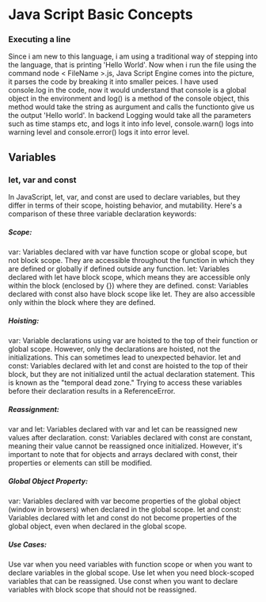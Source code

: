 # Java Script Basic Concepts

### Executing a line

Since i am new to this language, i am using a traditional way of stepping into the language, that is printing 'Hello World'. Now when i run the file using the command node < FileName >.js, Java Script Engine comes into the picture, it parses the code by breaking it into smaller peices. I have used console.log in the code, now it would understand that console is a global object in the environment and log() is a method of the console object, this method would take the string as aurgument and calls the functionto give us the output 'Hello world'. In backend Logging would take all the parameters such as time stamps etc, and logs it into info level, console.warn() logs into warning level and console.error() logs it into error level.

## Variables

### let, var and const

In JavaScript, let, var, and const are used to declare variables, but they differ in terms of their scope, hoisting behavior, and mutability. Here's a comparison of these three variable declaration keywords:

##### Scope:

var: Variables declared with var have function scope or global scope, but not block scope. They are accessible throughout the function in which they are defined or globally if defined outside any function.
let: Variables declared with let have block scope, which means they are accessible only within the block (enclosed by {}) where they are defined.
const: Variables declared with const also have block scope like let. They are also accessible only within the block where they are defined.

##### Hoisting:

var: Variable declarations using var are hoisted to the top of their function or global scope. However, only the declarations are hoisted, not the initializations. This can sometimes lead to unexpected behavior.
let and const: Variables declared with let and const are hoisted to the top of their block, but they are not initialized until the actual declaration statement. This is known as the "temporal dead zone." Trying to access these variables before their declaration results in a ReferenceError.

##### Reassignment:

var and let: Variables declared with var and let can be reassigned new values after declaration.
const: Variables declared with const are constant, meaning their value cannot be reassigned once initialized. However, it's important to note that for objects and arrays declared with const, their properties or elements can still be modified.

##### Global Object Property:

var: Variables declared with var become properties of the global object (window in browsers) when declared in the global scope.
let and const: Variables declared with let and const do not become properties of the global object, even when declared in the global scope.

##### Use Cases:

Use var when you need variables with function scope or when you want to declare variables in the global scope.
Use let when you need block-scoped variables that can be reassigned.
Use const when you want to declare variables with block scope that should not be reassigned.
